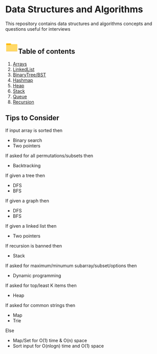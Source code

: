 <link rel="stylesheet" href="path/to/font-awesome/css/font-awesome.min.css">
<h1>Data Structures and Algorithms</h1>
<p>This repository contains data structures and algorithms concepts and questions useful for interviews</p>
<h2><img src = "folder.png" width = "40px" height = "40px"></i>Table of contents</h2>
<ol>
    <li><a href = "https://github.com/praveenkesarwani/Interview-Prep/tree/master/Arrays">Arrays</a></li>
    <li><a href = "https://github.com/praveenkesarwani/Interview-Prep/tree/master/LinkedList">LinkedList</a></li>
    <li><a href = "https://github.com/praveenkesarwani/Interview-Prep/tree/master/BinaryTree/BST">BinaryTree/BST</a></li>
    <li><a href = "https://github.com/praveenkesarwani/Interview-Prep/tree/master/Hash">Hashmap</a></li>
    <li><a href = "https://github.com/praveenkesarwani/Interview-Prep/tree/master/Heap">Heap</a></li>
    <li><a href = "https://github.com/praveenkesarwani/Interview-Prep/tree/master/Stack">Stack</a></li>
    <li><a href = "https://github.com/praveenkesarwani/Interview-Prep/tree/master/Queue">Queue</a></li>
    <li><a href = "https://github.com/praveenkesarwani/Interview-Prep/tree/master/Recursion">Recursion</a></li>
</ol>









<h2>Tips to Consider</h2>

If input array is sorted then
- Binary search
- Two pointers

If asked for all permutations/subsets then
- Backtracking

If given a tree then
- DFS
- BFS

If given a graph then
- DFS
- BFS

If given a linked list then
- Two pointers

If recursion is banned then
- Stack

If asked for maximum/minumum subarray/subset/options then
- Dynamic programming

If asked for top/least K items then
- Heap

If asked for common strings then
- Map
- Trie

Else
- Map/Set for O(1) time & O(n) space
- Sort input for O(nlogn) time and O(1) space